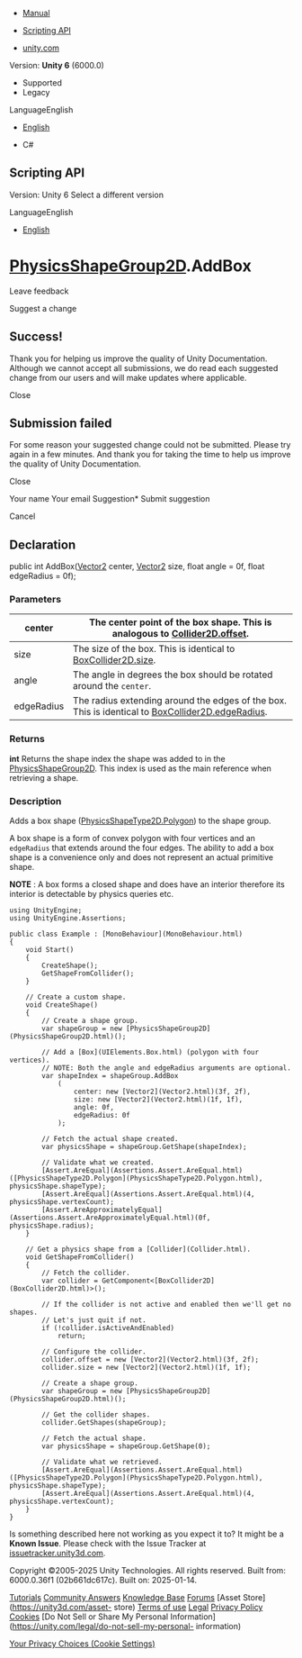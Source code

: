 [ ]()

  * [Manual](../Manual/index.html)
  * [Scripting API](../ScriptReference/index.html)

  * [unity.com](https://unity.com/)

Version: **Unity 6** (6000.0)

  * Supported
  * Legacy

LanguageEnglish

  * [English]()

  * C#

[ ](https://docs.unity3d.com)

## Scripting API

Version: Unity 6 Select a different version

LanguageEnglish

  * [English]()

#  [PhysicsShapeGroup2D](PhysicsShapeGroup2D.html).AddBox

Leave feedback

Suggest a change

## Success!

Thank you for helping us improve the quality of Unity Documentation. Although
we cannot accept all submissions, we do read each suggested change from our
users and will make updates where applicable.

Close

## Submission failed

For some reason your suggested change could not be submitted. Please <a>try
again</a> in a few minutes. And thank you for taking the time to help us
improve the quality of Unity Documentation.

Close

Your name Your email Suggestion* Submit suggestion

Cancel

[ ]()

## Declaration

public int AddBox([Vector2](Vector2.html) center, [Vector2](Vector2.html)
size, float angle = 0f, float edgeRadius = 0f);

### Parameters

center | The center point of the box shape. This is analogous to [Collider2D.offset](Collider2D-offset.html).  
---|---  
size | The size of the box. This is identical to [BoxCollider2D.size](BoxCollider2D-size.html).  
angle | The angle in degrees the box should be rotated around the `center`.  
edgeRadius | The radius extending around the edges of the box. This is identical to [BoxCollider2D.edgeRadius](BoxCollider2D-edgeRadius.html).  
  
### Returns

**int** Returns the shape index the shape was added to in the
[PhysicsShapeGroup2D](PhysicsShapeGroup2D.html). This index is used as the
main reference when retrieving a shape.

### Description

Adds a box shape
([PhysicsShapeType2D.Polygon](PhysicsShapeType2D.Polygon.html)) to the shape
group.

A box shape is a form of convex polygon with four vertices and an `edgeRadius`
that extends around the four edges. The ability to add a box shape is a
convenience only and does not represent an actual primitive shape.  
  
**NOTE** : A box forms a closed shape and does have an interior therefore its
interior is detectable by physics queries etc.

    
    
    using UnityEngine;
    using UnityEngine.Assertions;  
      
    public class Example : [MonoBehaviour](MonoBehaviour.html)
    {
        void Start()
        {
            CreateShape();
            GetShapeFromCollider();
        }  
      
        // Create a custom shape.
        void CreateShape()
        {
            // Create a shape group.
            var shapeGroup = new [PhysicsShapeGroup2D](PhysicsShapeGroup2D.html)();  
      
            // Add a [Box](UIElements.Box.html) (polygon with four vertices).
            // NOTE: Both the angle and edgeRadius arguments are optional.
            var shapeIndex = shapeGroup.AddBox
                (
                    center: new [Vector2](Vector2.html)(3f, 2f),
                    size: new [Vector2](Vector2.html)(1f, 1f),
                    angle: 0f,
                    edgeRadius: 0f
                );  
      
            // Fetch the actual shape created.
            var physicsShape = shapeGroup.GetShape(shapeIndex);  
      
            // Validate what we created.
            [Assert.AreEqual](Assertions.Assert.AreEqual.html)([PhysicsShapeType2D.Polygon](PhysicsShapeType2D.Polygon.html), physicsShape.shapeType);
            [Assert.AreEqual](Assertions.Assert.AreEqual.html)(4, physicsShape.vertexCount);
            [Assert.AreApproximatelyEqual](Assertions.Assert.AreApproximatelyEqual.html)(0f, physicsShape.radius);
        }  
      
        // Get a physics shape from a [Collider](Collider.html).
        void GetShapeFromCollider()
        {
            // Fetch the collider.
            var collider = GetComponent<[BoxCollider2D](BoxCollider2D.html)>();  
      
            // If the collider is not active and enabled then we'll get no shapes.
            // Let's just quit if not.
            if (!collider.isActiveAndEnabled)
                return;  
      
            // Configure the collider.
            collider.offset = new [Vector2](Vector2.html)(3f, 2f);
            collider.size = new [Vector2](Vector2.html)(1f, 1f);  
      
            // Create a shape group.
            var shapeGroup = new [PhysicsShapeGroup2D](PhysicsShapeGroup2D.html)();  
      
            // Get the collider shapes.
            collider.GetShapes(shapeGroup);  
      
            // Fetch the actual shape.
            var physicsShape = shapeGroup.GetShape(0);  
      
            // Validate what we retrieved.
            [Assert.AreEqual](Assertions.Assert.AreEqual.html)([PhysicsShapeType2D.Polygon](PhysicsShapeType2D.Polygon.html), physicsShape.shapeType);
            [Assert.AreEqual](Assertions.Assert.AreEqual.html)(4, physicsShape.vertexCount);
        }
    }
    

Is something described here not working as you expect it to? It might be a
**Known Issue**. Please check with the Issue Tracker at
[issuetracker.unity3d.com](https://issuetracker.unity3d.com).

Copyright ©2005-2025 Unity Technologies. All rights reserved. Built from:
6000.0.36f1 (02b661dc617c). Built on: 2025-01-14.

[Tutorials](https://unity3d.com/learn) [Community
Answers](https://answers.unity3d.com) [Knowledge
Base](https://support.unity3d.com/hc/en-us)
[Forums](https://forum.unity3d.com) [Asset Store](https://unity3d.com/asset-
store) [Terms of use](https://docs.unity3d.com/Manual/TermsOfUse.html)
[Legal](https://unity.com/legal) [Privacy
Policy](https://unity.com/legal/privacy-policy)
[Cookies](https://unity.com/legal/cookie-policy) [Do Not Sell or Share My
Personal Information](https://unity.com/legal/do-not-sell-my-personal-
information)

[Your Privacy Choices (Cookie Settings)](javascript:void\(0\);)

